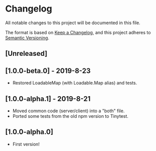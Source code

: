 # Changelog
All notable changes to this project will be documented in this file.

The format is based on [Keep a Changelog](https://keepachangelog.com/en/1.0.0/),
and this project adheres to [Semantic Versioning](https://semver.org/spec/v2.0.0.html).

## [Unreleased]

## [1.0.0-beta.0] - 2019-8-23
- Restored LoadableMap (with Loadable.Map alias) and tests.

## [1.0.0-alpha.1] - 2019-8-21
- Moved common code (server/client) into a "both" file.
- Ported some tests from the old npm version to Tinytest.

## [1.0.0-alpha.0]
- First version!
